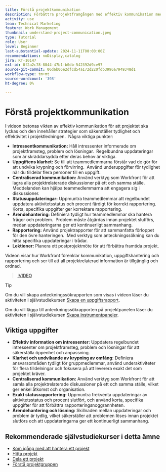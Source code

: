 ```yaml
---
title: Förstå projektkommunikation
description: Förbättra projektframgången med effektiv kommunikation med intressenter, tydlighet i uppgifter, centraliserade diskussioner, korrekt statusrapportering och proaktiv problemlösning för att upprätthålla anpassning och effektivitet.
activity: use
team: Technical Marketing
feature: Work Management
thumbnail: understand-project-communication.jpeg
type: Tutorial
role: User
level: Beginner
last-substantial-update: 2024-11-11T00:00:00Z
recommendations: noDisplay,catalog
jira: KT-10147
exl-id: 0f2a2c78-8844-47b1-b0db-542392d9ce97
source-git-commit: 06d6b06e2dfcd54a172d220fdb3996a7949348d1
workflow-type: tm+mt
source-wordcount: '398'
ht-degree: 0%

---
```


# Förstå projektkommunikation

I videon betonas vikten av effektiv kommunikation för att projektet ska lyckas och den innehåller strategier som säkerställer tydlighet och effektivitet i projektledningen. &#x200B; Några viktiga punkter:
* **Intressentkommunikation:** Håll intressenter informerade om projektframsteg, problem och lösningar. &#x200B; Regelbundna uppdateringar som är skräddarsydda efter deras behov är viktiga. &#x200B;
* **Uppgiftens klarhet:** Se till att teammedlemmarna förstår vad de gör för att undvika krypning och förvirring. &#x200B; Använd underuppgifter för tydlighet när du tilldelar flera personer till en uppgift. &#x200B;
* **Centraliserad kommunikation:** Använd verktyg som Workfront för att lagra alla projektrelaterade diskussioner på ett och samma ställe. &#x200B; Meddelanden kan hjälpa teammedlemmarna att engagera sig i diskussioner. &#x200B;
* **Statusuppdateringar:** Uppmuntra teammedlemmar att regelbundet uppdatera aktivitetsstatus och procent färdigt för korrekt rapportering. &#x200B; Korta, specifika uppgifter ger korrektare rapportering. &#x200B;
* **Ärendehantering:** Definiera tydligt hur teammedlemmar ska hantera frågor och problem. &#x200B; Problem måste åtgärdas innan projektet slutförs, medan uppdateringarna ger ett kontinuerligt sammanhang. &#x200B;
* **Rapportering:** Använd projektrapporter för att sammanfatta förloppet för den övre hanteringen. &#x200B; Med verktyg som anteckningssökning kan du hitta specifika uppdateringar i trådar. &#x200B;
* **Lektioner:** Planera ett postprojektmöte för att förbättra framtida projekt. &#x200B;

Videon visar hur Workfront förenklar kommunikation, uppgiftshantering och rapportering och ser till att all projektrelaterad information är tillgänglig och ordnad. &#x200B;

>[!VIDEO](https://video.tv.adobe.com/v/3419150/?quality=12&learn=on&enablevpops)

>[!TIP]
>
>Om du vill skapa anteckningssökrapporten som visas i videon läser du aktiviteten i självstudiekursen [Skapa en uppgiftsrapport](https://experienceleague.adobe.com/sv/docs/workfront-learn/tutorials-workfront/reporting/basic-reporting/create-a-task-report#activity-1-create-a-note-report-with-prompts).
>
>Om du vill lägga till anteckningssökrapporten på projektpanelen läser du aktiviteten i självstudiekursen [Skapa instrumentpaneler](https://experienceleague.adobe.com/docs/workfront-learn/tutorials-workfront/reporting/basic-reporting/create-dashboards.html?lang=sv-SE#activity-1-create-a-dashboard).

## Viktiga uppgifter

* **Effektiv information om intressenter:** Uppdatera regelbundet intressenter om projektframsteg, problem och lösningar för att säkerställa öppenhet och anpassning.
* **Klarhet och undvikande av krypning av omfång:** Definiera ansvarsområden tydligt för gruppmedlemmar, använd underaktiviteter för flera tilldelningar och fokusera på att leverera exakt det som projektet kräver.
* **Centraliserad kommunikation:** Använd verktyg som Workfront för att samla alla projektrelaterade diskussioner på ett och samma ställe, vilket ger enkel åtkomst och organisation.
* **Exakt statusrapportering:** Uppmuntra frekventa uppdateringar av aktivitetsstatus och procent slutfört, och använd korta, specifika uppgifter för att förbättra rapporteringsnoggrannheten.
* **Ärendehantering och lösning:** Skillnaden mellan uppdateringar och problem är tydlig, vilket säkerställer att problemen löses innan projektet slutförs och att uppdateringarna ger ett kontinuerligt sammanhang. &#x200B;


## Rekommenderade självstudiekurser i detta ämne

* [Kom igång med att hantera ett projekt](/help/manage-work/projects/getting-started-manage-a-project.md)
* [Hitta projekt](/help/manage-work/projects/find-projects.md)
* [Dela ett projekt](/help/manage-work/projects/share-a-project.md)
* [Förstå projektgruppen](/help/manage-work/projects/understand-the-project-team.md)


